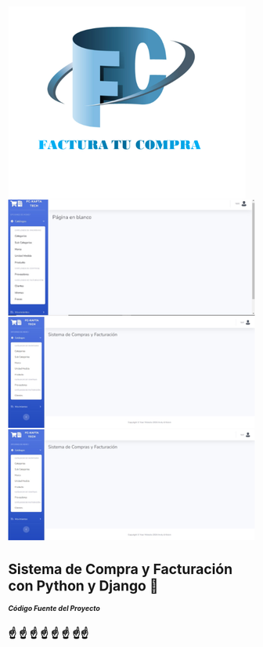 ![Sistema de Compra y Facturación con Python y Django](logo.png)
![Sistema de Compra y Facturación con Python y Django](image1.png)
![Sistema de Compra y Facturación con Python y Django](image2.png)
![Sistema de Compra y Facturación con Python y Django](image2.png)

# Sistema de Compra y Facturación con Python y Django 🐍 

##### Código Fuente del Proyecto


## ☝ ☝ ☝ ☝ ☝ ☝ ☝☝
